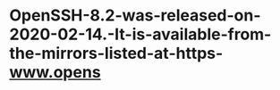 # OpenSSH-8.2-was-released-on-2020-02-14.-It-is-available-from-the-mirrors-listed-at-https-www.opens